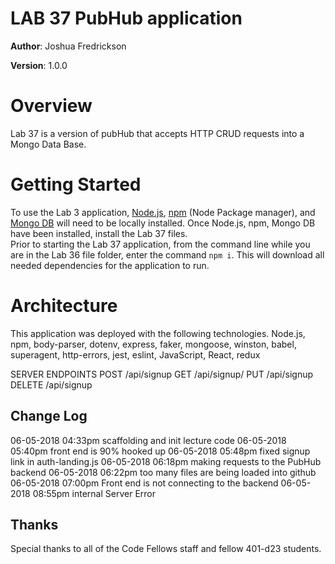 # LAB 37 PubHub application

**Author**: Joshua Fredrickson

**Version**: 1.0.0 

# Overview

Lab 37 is a version of pubHub that accepts HTTP CRUD requests into a Mongo Data Base.


# Getting Started

To use the Lab 3 application, [Node.js](https://nodejs.org/en/), [npm](https://www.npmjs.com/) 
(Node Package manager), and [Mongo DB](https://docs.mongodb.com/manual/installation/)  will need
 to be locally installed.  Once Node.js, npm, Mongo DB have been installed, install the Lab 37 
 files.  
 Prior to starting the Lab 37 application, from the command line while you are in the Lab 36 file 
 folder, enter the command `npm i`.  This will download all needed dependencies for the 
 application to run.   


# Architecture

This application was deployed with the following technologies.
Node.js, npm, body-parser, dotenv, express, faker, mongoose, winston, babel, superagent, 
http-errors, jest, eslint, JavaScript, React, redux
    
SERVER ENDPOINTS 
POST /api/signup
GET /api/signup/
PUT /api/signup
DELETE /api/signup

## Change Log

06-05-2018 04:33pm scaffolding and init lecture code
06-05-2018 05:40pm front end is 90% hooked up
06-05-2018 05:48pm fixed signup link in auth-landing.js
06-05-2018 06:18pm making requests to the PubHub backend
06-05-2018 06:22pm too many files are being loaded into github
06-05-2018 07:00pm Front end is not connecting to the backend
06-05-2018 08:55pm internal Server Error

## Thanks
Special thanks to all of the Code Fellows staff and fellow 401-d23 students.
